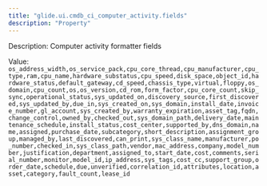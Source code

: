 ```yaml
---
title: "glide.ui.cmdb_ci_computer_activity.fields"
description: "Property"
---
```


Description: Computer activity formatter fields

Value: `os_address_width,os_service_pack,cpu_core_thread,cpu_manufacturer,cpu_type,ram,cpu_name,hardware_substatus,cpu_speed,disk_space,object_id,hardware_status,default_gateway,cd_speed,chassis_type,virtual,floppy,os_domain,cpu_count,os,os_version,cd_rom,form_factor,cpu_core_count,skip_sync,operational_status,sys_updated_on,discovery_source,first_discovered,sys_updated_by,due_in,sys_created_on,sys_domain,install_date,invoice_number,gl_account,sys_created_by,warranty_expiration,asset_tag,fqdn,change_control,owned_by,checked_out,sys_domain_path,delivery_date,maintenance_schedule,install_status,cost_center,supported_by,dns_domain,name,assigned,purchase_date,subcategory,short_description,assignment_group,managed_by,last_discovered,can_print,sys_class_name,manufacturer,po_number,checked_in,sys_class_path,vendor,mac_address,company,model_number,justification,department,assigned_to,start_date,cost,comments,serial_number,monitor,model_id,ip_address,sys_tags,cost_cc,support_group,order_date,schedule,due,unverified,correlation_id,attributes,location,asset,category,fault_count,lease_id`
